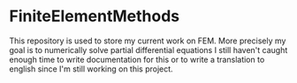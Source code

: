 # FiniteElementMethods
This repository is used to store my current work on FEM. More precisely my goal is to numerically solve partial differential equations I still haven't caught enough time to write documentation for this or to write a translation to english since I'm still working on this project. 
